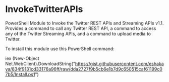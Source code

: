 # InvokeTwitterAPIs
PowerShell Module to Invoke the Twitter REST APIs and Streaming APIs v1.1. Provides a command to call any Twitter REST API, a command to access any of the Twitter Streaming APIs, and a command to upload media to Twitter. 

To install this module use this PowerShell command:

iex (New-Object Net.WebClient).DownloadString("https://gist.githubusercontent.com/eshakaya/834f9131cd33176a96ff/raw/dda2727f9b5cb6e1b7d9c650515caf61199c07b5/Install.ps1")
